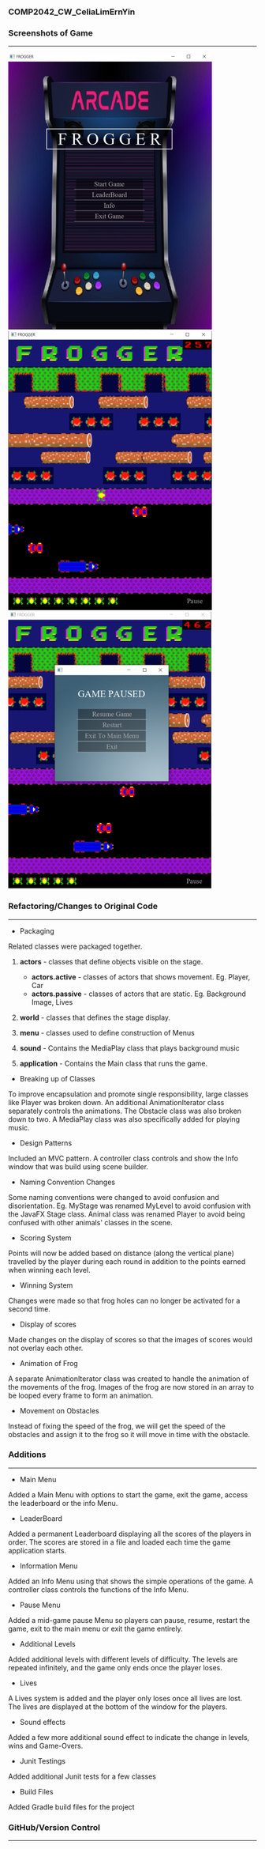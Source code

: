 ### COMP2042_CW_CeliaLimErnYin

### Screenshots of Game 
---
![Image test](src/main/resources/images/FroggerMain.png)
![Image test](src/main/resources/images/FroggerGame.png)
![Image test](src/main/resources/images/FroggerPause.png)


### Refactoring/Changes to Original Code
---
- Packaging

Related classes were packaged together.
1. **actors** - classes that define objects visible on the stage.
   
   - **actors.active** - classes of actors that shows movement. Eg. Player, Car
   - **actors.passive** - classes of actors that are static. Eg. Background Image, Lives

2. **world** - classes that defines the stage display. 

3. **menu** - classes used to define construction of Menus

4. **sound** - Contains the MediaPlay class that plays background music

5. **application** - Contains the Main class that runs the game.

- Breaking up of Classes

To improve encapsulation and promote single responsibility, large classes like Player was broken down. An additional AnimationIterator class separately controls the animations.
The Obstacle class was also broken down to two. A MediaPlay class was also specifically added for playing music.  

- Design Patterns 

Included an MVC pattern. A controller class controls and show the Info window that was build using scene builder. 

- Naming Convention Changes

Some naming conventions were changed to avoid confusion and disorientation.
Eg. MyStage was renamed MyLevel to avoid confusion with the JavaFX Stage class. Animal class was renamed Player to avoid being 
confused with other animals' classes in the scene.

- Scoring System

Points will now be added based on distance (along the vertical plane) travelled by the player during each round in addition to the 
points earned when winning each level.

- Winning System

Changes were made so that frog holes can no longer be activated for a second time. 

- Display of scores

Made changes on the display of scores so that the images of scores would not overlay each other.

- Animation of Frog

A separate AnimationIterator class was created to handle the animation of the movements of the frog.
Images of the frog are now stored in an array to be looped every frame to form an animation.

- Movement on Obstacles

Instead of fixing the speed of the frog, we will get the speed of the obstacles and assign it to the frog so it will move in time with the obstacle.


### Additions
---

- Main Menu 

Added a Main Menu with options to start the game, exit the game, access the leaderboard or the info Menu.

- LeaderBoard

Added a permanent Leaderboard displaying all the scores of the players in order.
The scores are stored in a file and loaded each time the game application starts.

- Information Menu

Added an Info Menu using that shows the simple operations of the game. A controller class controls the functions of the Info Menu.

- Pause Menu

Added a mid-game pause Menu so players can pause, resume, restart the game, exit to the main menu or exit the game entirely.

- Additional Levels

Added additional levels with different levels of difficulty.
The levels are repeated infinitely, and the game only ends once the player loses.

- Lives

A Lives system is added and the player only loses once all lives are lost. The lives are displayed at the bottom of the window for the players.

- Sound effects

Added a few more additional sound effect to indicate the change in levels, wins and Game-Overs.

- Junit Testings

Added additional Junit tests for a few classes

- Build Files

Added Gradle build files for the project 

### GitHub/Version Control
---